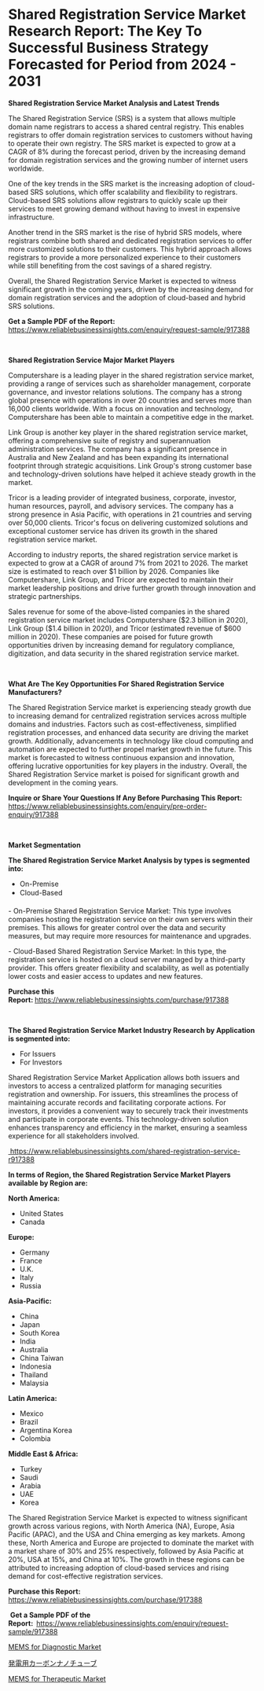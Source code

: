 <p><h1>Shared Registration Service Market Research Report: The Key To Successful Business Strategy Forecasted for Period from 2024 - 2031</h1></p><p><strong>Shared Registration Service Market Analysis and Latest Trends</strong></p>
<p><p>The Shared Registration Service (SRS) is a system that allows multiple domain name registrars to access a shared central registry. This enables registrars to offer domain registration services to customers without having to operate their own registry. The SRS market is expected to grow at a CAGR of 8% during the forecast period, driven by the increasing demand for domain registration services and the growing number of internet users worldwide.</p><p>One of the key trends in the SRS market is the increasing adoption of cloud-based SRS solutions, which offer scalability and flexibility to registrars. Cloud-based SRS solutions allow registrars to quickly scale up their services to meet growing demand without having to invest in expensive infrastructure.</p><p>Another trend in the SRS market is the rise of hybrid SRS models, where registrars combine both shared and dedicated registration services to offer more customized solutions to their customers. This hybrid approach allows registrars to provide a more personalized experience to their customers while still benefiting from the cost savings of a shared registry.</p><p>Overall, the Shared Registration Service Market is expected to witness significant growth in the coming years, driven by the increasing demand for domain registration services and the adoption of cloud-based and hybrid SRS solutions.</p></p>
<p><strong>Get a Sample PDF of the Report:&nbsp;</strong> <a href="https://www.reliablebusinessinsights.com/enquiry/request-sample/917388">https://www.reliablebusinessinsights.com/enquiry/request-sample/917388</a></p>
<p>&nbsp;</p>
<p><strong>Shared Registration Service Major Market Players</strong></p>
<p><p>Computershare is a leading player in the shared registration service market, providing a range of services such as shareholder management, corporate governance, and investor relations solutions. The company has a strong global presence with operations in over 20 countries and serves more than 16,000 clients worldwide. With a focus on innovation and technology, Computershare has been able to maintain a competitive edge in the market.</p><p>Link Group is another key player in the shared registration service market, offering a comprehensive suite of registry and superannuation administration services. The company has a significant presence in Australia and New Zealand and has been expanding its international footprint through strategic acquisitions. Link Group's strong customer base and technology-driven solutions have helped it achieve steady growth in the market.</p><p>Tricor is a leading provider of integrated business, corporate, investor, human resources, payroll, and advisory services. The company has a strong presence in Asia Pacific, with operations in 21 countries and serving over 50,000 clients. Tricor's focus on delivering customized solutions and exceptional customer service has driven its growth in the shared registration service market.</p><p>According to industry reports, the shared registration service market is expected to grow at a CAGR of around 7% from 2021 to 2026. The market size is estimated to reach over $1 billion by 2026. Companies like Computershare, Link Group, and Tricor are expected to maintain their market leadership positions and drive further growth through innovation and strategic partnerships.</p><p>Sales revenue for some of the above-listed companies in the shared registration service market includes Computershare ($2.3 billion in 2020), Link Group ($1.4 billion in 2020), and Tricor (estimated revenue of $600 million in 2020). These companies are poised for future growth opportunities driven by increasing demand for regulatory compliance, digitization, and data security in the shared registration service market.</p></p>
<p>&nbsp;</p>
<p><strong>What Are The Key Opportunities For Shared Registration Service Manufacturers?</strong></p>
<p><p>The Shared Registration Service market is experiencing steady growth due to increasing demand for centralized registration services across multiple domains and industries. Factors such as cost-effectiveness, simplified registration processes, and enhanced data security are driving the market growth. Additionally, advancements in technology like cloud computing and automation are expected to further propel market growth in the future. This market is forecasted to witness continuous expansion and innovation, offering lucrative opportunities for key players in the industry. Overall, the Shared Registration Service market is poised for significant growth and development in the coming years.</p></p>
<p><strong>Inquire or Share Your Questions If Any Before Purchasing This Report:</strong> <a href="https://www.reliablebusinessinsights.com/enquiry/pre-order-enquiry/917388">https://www.reliablebusinessinsights.com/enquiry/pre-order-enquiry/917388</a></p>
<p>&nbsp;</p>
<p><strong>Market Segmentation</strong></p>
<p><strong>The Shared Registration Service Market Analysis by types is segmented into:</strong></p>
<p><ul><li>On-Premise</li><li>Cloud-Based</li></ul></p>
<p><p>- On-Premise Shared Registration Service Market: This type involves companies hosting the registration service on their own servers within their premises. This allows for greater control over the data and security measures, but may require more resources for maintenance and upgrades.</p><p>- Cloud-Based Shared Registration Service Market: In this type, the registration service is hosted on a cloud server managed by a third-party provider. This offers greater flexibility and scalability, as well as potentially lower costs and easier access to updates and new features.</p></p>
<p><strong>Purchase this Report:&nbsp;</strong><a href="https://www.reliablebusinessinsights.com/purchase/917388">https://www.reliablebusinessinsights.com/purchase/917388</a></p>
<p>&nbsp;</p>
<p><strong>The Shared Registration Service Market Industry Research by Application is segmented into:</strong></p>
<p><ul><li>For Issuers</li><li>For Investors</li></ul></p>
<p><p>Shared Registration Service Market Application allows both issuers and investors to access a centralized platform for managing securities registration and ownership. For issuers, this streamlines the process of maintaining accurate records and facilitating corporate actions. For investors, it provides a convenient way to securely track their investments and participate in corporate events. This technology-driven solution enhances transparency and efficiency in the market, ensuring a seamless experience for all stakeholders involved.</p></p>
<p><a href="https://www.reliablebusinessinsights.com/shared-registration-service-r917388">&nbsp;https://www.reliablebusinessinsights.com/shared-registration-service-r917388</a></p>
<p><strong>In terms of Region, the Shared Registration Service Market Players available by Region are:</strong></p>
<p>
    <p> <strong> North America: </strong>
        <ul>
            <li>United States</li>
            <li>Canada</li>
        </ul>
        </p> 
    <p> <strong> Europe: </strong>
        <ul>
            <li>Germany</li>
            <li>France</li>
            <li>U.K.</li>
            <li>Italy</li>
            <li>Russia</li>
        </ul>
        </p> 
    <p> <strong> Asia-Pacific: </strong>
        <ul>
            <li>China</li>
            <li>Japan</li>
            <li>South Korea</li>
            <li>India</li>
            <li>Australia</li>
            <li>China Taiwan</li>
            <li>Indonesia</li>
            <li>Thailand</li>
            <li>Malaysia</li>
        </ul>
        </p> 
    <p> <strong> Latin America: </strong>
        <ul>
            <li>Mexico</li>
            <li>Brazil</li>
            <li>Argentina Korea</li>
            <li>Colombia</li>
        </ul>
        </p> 
    <p> <strong> Middle East & Africa: </strong>
        <ul>
            <li>Turkey</li>
            <li>Saudi</li>
            <li>Arabia</li>
            <li>UAE</li>
            <li>Korea</li>
        </ul>
    </p>
    </p>
<p><p>The Shared Registration Service Market is expected to witness significant growth across various regions, with North America (NA), Europe, Asia Pacific (APAC), and the USA and China emerging as key markets. Among these, North America and Europe are projected to dominate the market with a market share of 30% and 25% respectively, followed by Asia Pacific at 20%, USA at 15%, and China at 10%. The growth in these regions can be attributed to increasing adoption of cloud-based services and rising demand for cost-effective registration services.</p></p>
<p><strong>Purchase this Report: </strong><a href="https://www.reliablebusinessinsights.com/purchase/917388">https://www.reliablebusinessinsights.com/purchase/917388</a></p>
<p>&nbsp;<strong>Get a Sample PDF of the Report:&nbsp;&nbsp;</strong><a href="https://www.reliablebusinessinsights.com/enquiry/request-sample/917388">https://www.reliablebusinessinsights.com/enquiry/request-sample/917388</a></p>
<p><strong></strong></p>
<p><p><a href="https://github.com/haleemasakdiya1/Market-Research-Report-List-1/blob/main/mems-for-diagnostic-market.md">MEMS for Diagnostic Market</a></p><p><a href="https://github.com/WhitneyMurphy1982/Market-Research-Report-List-1/blob/main/1003877175733.md">発電用カーボンナノチューブ</a></p><p><a href="https://github.com/rionkhanvai01/Market-Research-Report-List-1/blob/main/mems-for-therapeutic-market.md">MEMS for Therapeutic Market</a></p></p>